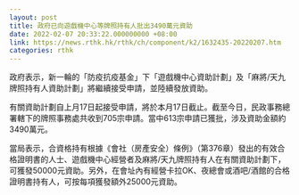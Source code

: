 ```yaml
---
layout: post
title: 政府已向遊戲機中心等牌照持有人批出3490萬元資助
date: 2022-02-07 20:33:22.000000000 +08:00
link: https://news.rthk.hk/rthk/ch/component/k2/1632435-20220207.htm
categories: rthk
---
```


政府表示，新一輪的「防疫抗疫基金」下「遊戲機中心資助計劃」及「麻將/天九牌照持有人資助計劃」將繼續接受申請，並陸續發放資助。

有關資助計劃自上月17日起接受申請，將於本月17日截止。截至今日，民政事務總署轄下的牌照事務處共收到705宗申請。當中613宗申請已獲批，涉及資助金額約3490萬元。

當局表示，合資格持有根據《會社（房產安全）條例》（第376章）發出的有效合格證明書的人士、遊戲機中心經營者及麻將/天九牌照持有人在有關資助計劃下，可獲發50000元資助。另外，在會址內有經營卡拉OK、夜總會或酒吧/酒館的合格證明書持有人，可按每項獲發額外25000元資助。
